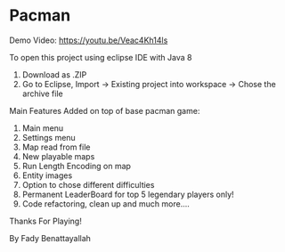 # Pacman
Demo Video: https://youtu.be/Veac4Kh14ls

To open this project using eclipse IDE with Java 8
1. Download as .ZIP
2. Go to Eclipse, Import -> Existing project into workspace -> Chose the archive file

Main Features Added on top of base pacman game:
1. Main menu
2. Settings menu
3. Map read from file
4. New playable maps
5. Run Length Encoding on map
6. Entity images
7. Option to chose different difficulties
8. Permanent LeaderBoard for top 5 legendary players only!
9. Code refactoring, clean up and much more....

Thanks For Playing!

By Fady Benattayallah

